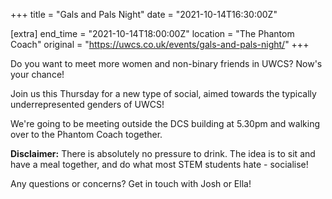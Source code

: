 +++
title = "Gals and Pals Night"
date = "2021-10-14T16:30:00Z"

[extra]
end_time = "2021-10-14T18:00:00Z"
location = "The Phantom Coach"
original = "https://uwcs.co.uk/events/gals-and-pals-night/"
+++

Do you want to meet more women and non-binary friends in UWCS? Now's your chance\!

Join us this Thursday for a new type of social, aimed towards the typically underrepresented genders of UWCS\!

We're going to be meeting outside the DCS building at 5.30pm and walking over to the Phantom Coach together.

**Disclaimer:** There is absolutely no pressure to drink. The idea is to sit and have a meal together, and do what most STEM students hate - socialise\!

Any questions or concerns? Get in touch with Josh or Ella\!

